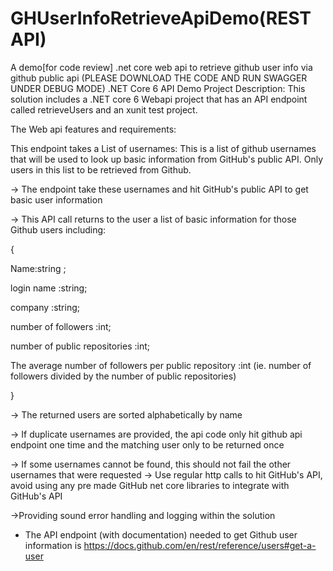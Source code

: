 # GHUserInfoRetrieveApiDemo(REST API)
A demo[for code review] .net core web api to retrieve github user info via github public api
(PLEASE DOWNLOAD THE CODE AND RUN SWAGGER UNDER DEBUG MODE)
.NET Core 6 API Demo Project Description:
This solution includes a .NET core 6 Webapi project that has an API endpoint called retrieveUsers and an xunit test project.

The Web api features and requirements:

This endpoint takes a List of usernames: This is a list of github usernames that will be used to look up basic information from GitHub's public API. Only users in this list to be retrieved from Github. 

→ The endpoint take these usernames and hit GitHub's public API to get basic user information

→ This API call returns to the user a list of basic information for those Github users including: 

{

Name:string ;

login name :string; 

company :string; 

number of followers :int; 

number of public repositories :int;

The average number of followers per public repository :int
(ie. number of followers divided by the number of public repositories)

} 

→ The returned users are sorted alphabetically by name 

→ If duplicate usernames are provided, the api code only hit github api endpoint one time and the matching user only to be returned once 

→ If some usernames cannot be found, this should not fail the other usernames that were requested 
→ Use regular http calls to hit GitHub's API, avoid using any pre made GitHub net core libraries to integrate with GitHub's API 

→Providing sound error handling and logging within the solution

* The API endpoint (with documentation) needed to get Github user information is https://docs.github.com/en/rest/reference/users#get-a-user 


